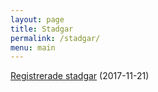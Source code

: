 ```yaml
---
layout: page
title: Stadgar
permalink: /stadgar/
menu: main
---
```


[Registrerade stadgar](/assets/dokument/Reg_stadgar_Brf_Slånbäret_20171121.pdf) (2017-11-21)
